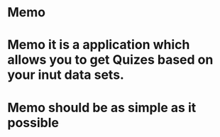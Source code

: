 # Memo
# Memo it is a application which allows you to get Quizes based on your inut data sets.
# Memo should be as simple as it possible
